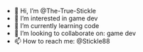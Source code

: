 - 👋 Hi, I’m @The-True-Stickle
- 👀 I’m interested in game dev
- 🌱 I’m currently learning code
- 💞️ I’m looking to collaborate on: game dev
- 📫 How to reach me: @Stickle88

<!---
The-True-Stickle/The-True-Stickle is a ✨ special ✨ repository because its `README.md` (this file) appears on your GitHub profile.
You can click the Preview link to take a look at your changes.
--->
